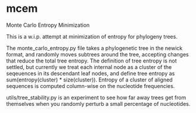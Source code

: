 # mcem
Monte Carlo Entropy Minimization 

This is a w.i.p. attempt at minimization of entropy for phylogeny trees. 

The monte_carlo_entropy.py file takes a phylogenetic tree in the newick format, and randomly moves subtrees around the tree, accepting changes that reduce the total tree entropy. The definition of tree entropy is not settled, but currently we treat each internal node as a cluster of the seqeuences in its descendant leaf nodes, and define tree entropy as sum(entropy(cluster) * size(cluster)). Entropy of a cluster of aligned sequences is computed column-wise on the nucleotide frequencies.

utils/tree_stability.py is an experiment to see how far away trees get from themselves when you randomly perturb a small percentage of nucleotides.
